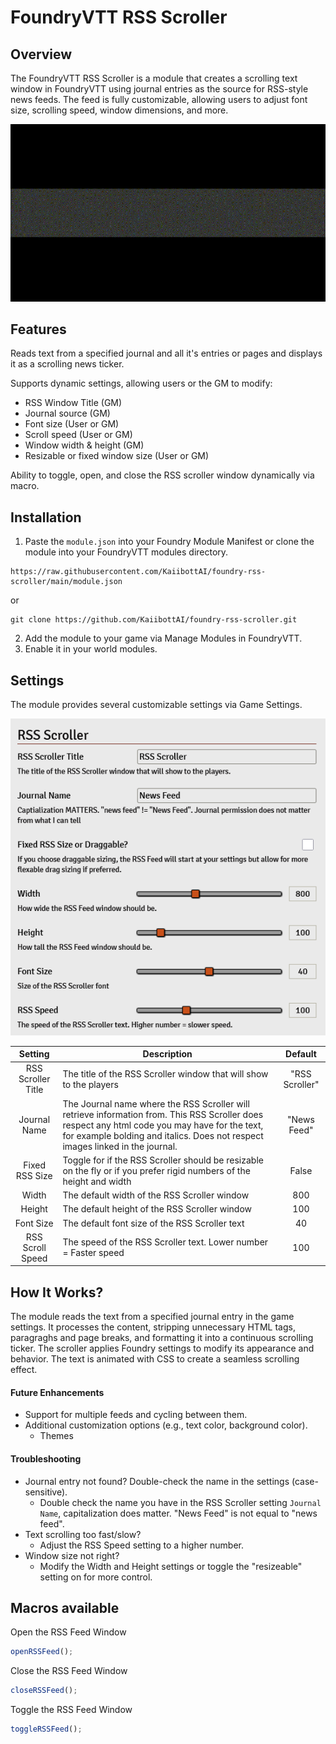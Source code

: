 # FoundryVTT RSS Scroller

## Overview

The FoundryVTT RSS Scroller is a module that creates a scrolling text window in FoundryVTT using journal entries as the source for RSS-style news feeds. The feed is fully customizable, allowing users to adjust font size, scrolling speed, window dimensions, and more.

![](rss-scroller-in-action2.gif)

## Features

Reads text from a specified journal and all it's entries or pages and displays it as a scrolling news ticker.

Supports dynamic settings, allowing users or the GM to modify:

- RSS Window Title (GM)
- Journal source (GM)
- Font size (User or GM)
- Scroll speed (User or GM)
- Window width & height (GM)
- Resizable or fixed window size (User or GM)

Ability to toggle, open, and close the RSS scroller window dynamically via macro.

## Installation

1. Paste the `module.json` into your Foundry Module Manifest or clone the module into your FoundryVTT modules directory.
```
https://raw.githubusercontent.com/KaiibottAI/foundry-rss-scroller/main/module.json
````
or
```cli
git clone https://github.com/KaiibottAI/foundry-rss-scroller.git
```
2. Add the module to your game via Manage Modules in FoundryVTT.
3. Enable it in your world modules.

## Settings


The module provides several customizable settings via Game Settings.

![](rss-scroller-gm-settings.png)

| Setting | Description | Default |
| :-: | - | :-: |
| RSS Scroller Title | The title of the RSS Scroller window that will show to the players | "RSS Scroller" | 
| Journal Name | The Journal name where the RSS Scroller will retrieve information from. This RSS Scroller does respect any html code you may have for the text, for example bolding and italics. Does not respect images linked in the journal.| "News Feed" |
| Fixed RSS Size | Toggle for if the RSS Scroller should be resizable on the fly or if you prefer rigid numbers of the height and width | False |
| Width | The default width of the RSS Scroller window | 800 |
| Height | The default height of the RSS Scroller window | 100 |
| Font Size | The default font size of the RSS Scroller text | 40 |
| RSS Scroll Speed | The speed of the RSS Scroller text. Lower number = Faster speed | 100 |

## How It Works?

The module reads the text from a specified journal entry in the game settings. It processes the content, stripping unnecessary HTML tags, paragraghs and page breaks, and formatting it into a continuous scrolling ticker. The scroller applies Foundry settings to modify its appearance and behavior. The text is animated with CSS to create a seamless scrolling effect.

#### Future Enhancements

- Support for multiple feeds and cycling between them.
- Additional customization options (e.g., text color, background color).
    - Themes

#### Troubleshooting

- Journal entry not found? Double-check the name in the settings (case-sensitive).
    - Double check the name you have in the RSS Scroller setting `Journal Name`, capitalization does matter. "News Feed" is not equal to "news feed".
- Text scrolling too fast/slow?
    -  Adjust the RSS Speed setting to a higher number.
- Window size not right?
    -  Modify the Width and Height settings or toggle the "resizeable" setting on for more control.

## Macros available

Open the RSS Feed Window
```javascript
openRSSFeed();
```

Close the RSS Feed Window
```javascript
closeRSSFeed();
```

Toggle the RSS Feed Window
```javascript
toggleRSSFeed();
```